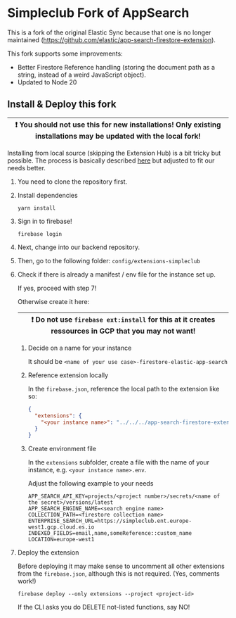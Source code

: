 # Simpleclub Fork of AppSearch

This is a fork of the original Elastic Sync because that one is no longer maintained (https://github.com/elastic/app-search-firestore-extension).

This fork supports some improvements:

- Better Firestore Reference handling (storing the document path as a string, instead of a weird JavaScript object).
- Updated to Node 20

## Install & Deploy this fork

| ❗ **You should not use this for new installations! Only existing installations may be updated with the local fork!** |
| --------------------------------------------------------------------------------------------------------------------- |

Installing from local source (skipping the Extension Hub) is a bit tricky but possible.
The process is basically described [here](https://firebase.google.com/docs/extensions/publishers/get-started) but adjusted to fit our needs better.

1. You need to clone the repository first.

2. Install dependencies

   ```shell
   yarn install
   ```

3. Sign in to firebase!

   ```shell
   firebase login
   ```

4. Next, change into our backend repository.

5. Then, go to the following folder: `config/extensions-simpleclub`

6. Check if there is already a manifest / env file for the instance set up.

   If yes, proceed with step 7!

   Otherwise create it here:

   | ❗ Do not use `firebase ext:install` for this at it creates ressources in GCP that you may not want! |
   | ---------------------------------------------------------------------------------------------------- |

   1. Decide on a name for your instance

      It should be `<name of your use case>-firestore-elastic-app-search`

   2. Reference extension locally

      In the `firebase.json`, reference the local path to the extension like so:

      ```json
      {
        "extensions": {
          "<your instance name>": "../../../app-search-firestore-extension" // This should be your local path
        }
      }
      ```

   3. Create environment file

      In the `extensions` subfolder, create a file with the name of your instance, e.g. `<your instance name>.env`.

      Adjust the following example to your needs

      ```env
      APP_SEARCH_API_KEY=projects/<project number>/secrets/<name of the secret>/versions/latest
      APP_SEARCH_ENGINE_NAME=<search engine name>
      COLLECTION_PATH=<firestore collection name>
      ENTERPRISE_SEARCH_URL=https://simpleclub.ent.europe-west1.gcp.cloud.es.io
      INDEXED_FIELDS=email,name,someReference::custom_name
      LOCATION=europe-west1
      ```

7. Deploy the extension

   Before deploying it may make sense to uncomment all other extensions from the `firebase.json`, although this is not required. (Yes, comments work!)

   ```shell
   firebase deploy --only extensions --project <project-id>
   ```

   If the CLI asks you do DELETE not-listed functions, say NO!
